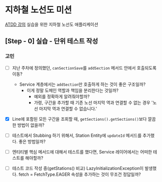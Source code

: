 # 지하철 노선도 미션
[ATDD 강의](https://edu.nextstep.camp/c/R89PYi5H) 실습을 위한 지하철 노선도 애플리케이션


## [Step - 0] 실습 - 단위 테스트 작성


### 고민
- [ ] 지난 주차에 정의했던, `canSectionSave`를 `addSection` 메서드 안에서 호출되도록 이동?
  - Service 계층에서는 `addSection`만 호출하게 하는 것이 좋은 구조일까?
    - 이게 정말 도메인 역할과 책임을 분리한다는 것일까?
      - 예외를 정확하게 알려줘야할까?
      - 가령, 구간을 추가할 때 기존 노선 마지막 역과 연결할 수 없는 경우 '노선 마지막 역과 연결할 수 없습니다.'

- [X] Line에 포함된 모든 구간을 조회할 때, `getSections().getSections()`보다 깔끔한 방법이 없을까?
- [ ] 테스트에서 Stubbing 하기 위해서, Station Entity에 `updateId` 메서드를 추가했다. 좋은 방법일까?
- [ ] 엔티티별 핵심 메서드에 대해서 테스트를 했다면, Service 레이어에서는 어떠한 테스트를 해야할까?
- [ ] 테스트 코드 작성 중(getStations() 비교) LazyInitializationException이 발생했다. 
fetch = FetchType.EAGER 속성을 추가하는 것이 무조건 정답일까?